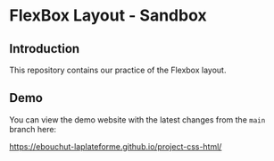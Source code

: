 # FlexBox Layout - Sandbox

## Introduction

This repository contains our practice of the Flexbox layout.

## Demo

You can view the demo website with the latest changes from the `main` branch here:

https://ebouchut-laplateforme.github.io/project-css-html/
